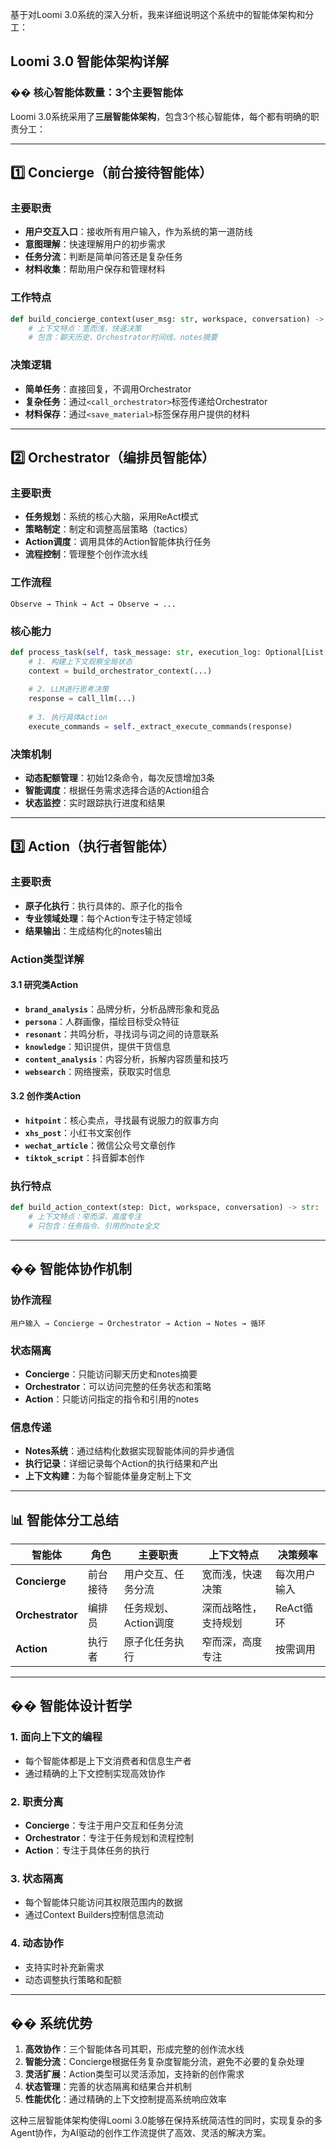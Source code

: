 基于对Loomi 3.0系统的深入分析，我来详细说明这个系统中的智能体架构和分工：

## Loomi 3.0 智能体架构详解

### �� 核心智能体数量：3个主要智能体

Loomi 3.0系统采用了**三层智能体架构**，包含3个核心智能体，每个都有明确的职责分工：

---

## 1️⃣ Concierge（前台接待智能体）

### 主要职责
- **用户交互入口**：接收所有用户输入，作为系统的第一道防线
- **意图理解**：快速理解用户的初步需求
- **任务分流**：判断是简单问答还是复杂任务
- **材料收集**：帮助用户保存和管理材料

### 工作特点
```python
def build_concierge_context(user_msg: str, workspace, conversation) -> str:
    # 上下文特点：宽而浅，快速决策
    # 包含：聊天历史、Orchestrator时间线、notes摘要
```

### 决策逻辑
- **简单任务**：直接回复，不调用Orchestrator
- **复杂任务**：通过`<call_orchestrator>`标签传递给Orchestrator
- **材料保存**：通过`<save_material>`标签保存用户提供的材料

---

## 2️⃣ Orchestrator（编排员智能体）

### 主要职责
- **任务规划**：系统的核心大脑，采用ReAct模式
- **策略制定**：制定和调整高层策略（tactics）
- **Action调度**：调用具体的Action智能体执行任务
- **流程控制**：管理整个创作流水线

### 工作流程
```
Observe → Think → Act → Observe → ...
```

### 核心能力
```python
def process_task(self, task_message: str, execution_log: Optional[List[Dict]] = None) -> Dict[str, Any]:
    # 1. 构建上下文观察全局状态
    context = build_orchestrator_context(...)
    
    # 2. LLM进行思考决策
    response = call_llm(...)
    
    # 3. 执行具体Action
    execute_commands = self._extract_execute_commands(response)
```

### 决策机制
- **动态配额管理**：初始12条命令，每次反馈增加3条
- **智能调度**：根据任务需求选择合适的Action组合
- **状态监控**：实时跟踪执行进度和结果

---

## 3️⃣ Action（执行者智能体）

### 主要职责
- **原子化执行**：执行具体的、原子化的指令
- **专业领域处理**：每个Action专注于特定领域
- **结果输出**：生成结构化的notes输出

### Action类型详解

#### 3.1 研究类Action
- **`brand_analysis`**：品牌分析，分析品牌形象和竞品
- **`persona`**：人群画像，描绘目标受众特征
- **`resonant`**：共鸣分析，寻找词与词之间的诗意联系
- **`knowledge`**：知识提供，提供干货信息
- **`content_analysis`**：内容分析，拆解内容质量和技巧
- **`websearch`**：网络搜索，获取实时信息

#### 3.2 创作类Action
- **`hitpoint`**：核心卖点，寻找最有说服力的叙事方向
- **`xhs_post`**：小红书文案创作
- **`wechat_article`**：微信公众号文章创作
- **`tiktok_script`**：抖音脚本创作

### 执行特点
```python
def build_action_context(step: Dict, workspace, conversation) -> str:
    # 上下文特点：窄而深，高度专注
    # 只包含：任务指令、引用的note全文
```

---

## �� 智能体协作机制

### 协作流程
```
用户输入 → Concierge → Orchestrator → Action → Notes → 循环
```

### 状态隔离
- **Concierge**：只能访问聊天历史和notes摘要
- **Orchestrator**：可以访问完整的任务状态和策略
- **Action**：只能访问指定的指令和引用的notes

### 信息传递
- **Notes系统**：通过结构化数据实现智能体间的异步通信
- **执行记录**：详细记录每个Action的执行结果和产出
- **上下文构建**：为每个智能体量身定制上下文

---

## 📊 智能体分工总结

| 智能体 | 角色 | 主要职责 | 上下文特点 | 决策频率 |
|--------|------|----------|------------|----------|
| **Concierge** | 前台接待 | 用户交互、任务分流 | 宽而浅，快速决策 | 每次用户输入 |
| **Orchestrator** | 编排员 | 任务规划、Action调度 | 深而战略性，支持规划 | ReAct循环 |
| **Action** | 执行者 | 原子化任务执行 | 窄而深，高度专注 | 按需调用 |

---

## �� 智能体设计哲学

### 1. 面向上下文的编程
- 每个智能体都是上下文消费者和信息生产者
- 通过精确的上下文控制实现高效协作

### 2. 职责分离
- **Concierge**：专注于用户交互和任务分流
- **Orchestrator**：专注于任务规划和流程控制
- **Action**：专注于具体任务的执行

### 3. 状态隔离
- 每个智能体只能访问其权限范围内的数据
- 通过Context Builders控制信息流动

### 4. 动态协作
- 支持实时补充新需求
- 动态调整执行策略和配额

---

## �� 系统优势

1. **高效协作**：三个智能体各司其职，形成完整的创作流水线
2. **智能分流**：Concierge根据任务复杂度智能分流，避免不必要的复杂处理
3. **灵活扩展**：Action类型可以灵活添加，支持新的创作需求
4. **状态管理**：完善的状态隔离和结果合并机制
5. **性能优化**：通过精确的上下文控制提高系统响应效率

这种三层智能体架构使得Loomi 3.0能够在保持系统简洁性的同时，实现复杂的多Agent协作，为AI驱动的创作工作流提供了高效、灵活的解决方案。
